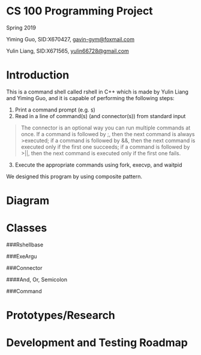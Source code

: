 # CS 100 Programming Project
Spring 2019

Yiming Guo, SID:X670427, gavin-gym@foxmail.com

Yulin Liang, SID:X671565, yulin66728@gmail.com
# Introduction
This is a command shell called rshell in C++ which is made by Yulin Liang and Yiming Guo, and it is capable of performing the following steps:

1.	Print a command prompt (e.g. `$`)
2.	Read in a line of command(s) (and connector(s)) from standard input
>The connector is an optional way you can run multiple commands at once. If a command is followed by ;, then the next command is always >executed; if a command is followed by &&, then the next command is executed only if the first one succeeds; if a command is followed by >||, then the next command is executed only if the first one fails. 
3.	Execute the appropriate commands using fork, execvp, and waitpid

We designed this program by using composite pattern.

# Diagram

# Classes
###Rshellbase

###ExeArgu

###Connector

####And, Or, Semicolon

###Command


# Prototypes/Research

# Development and Testing Roadmap
